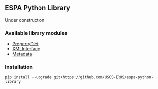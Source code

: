 ## ESPA Python Library

Under construction

### Available library modules
- [PropertyDict](espa/collection/property_dictionary-README.md)
- [XMLInterface](espa/collection/xml_interface-README.md)
- [Metadata](espa/collection/metadata-README.md)

### Installation

```pip install --upgrade git+https://github.com/USGS-EROS/espa-python-library```
